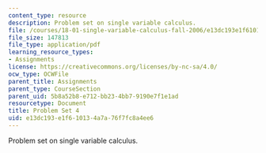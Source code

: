 ```yaml
---
content_type: resource
description: Problem set on single variable calculus.
file: /courses/18-01-single-variable-calculus-fall-2006/e13dc193e1f610134a7a76f7fc8a4ee6_ps4.pdf
file_size: 147813
file_type: application/pdf
learning_resource_types:
- Assignments
license: https://creativecommons.org/licenses/by-nc-sa/4.0/
ocw_type: OCWFile
parent_title: Assignments
parent_type: CourseSection
parent_uid: 5b8a52b8-e712-bb23-4bb7-9190e7f1e1ad
resourcetype: Document
title: Problem Set 4
uid: e13dc193-e1f6-1013-4a7a-76f7fc8a4ee6
---
```

Problem set on single variable calculus.